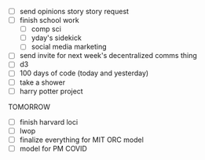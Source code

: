 - [ ] send opinions story story request
- [ ] finish school work
	- [ ] comp sci
	- [ ] yday's sidekick
	- [ ] social media marketing
- [ ] send invite for next week's decentralized comms thing
- [ ] d3
- [ ] 100 days of code (today and yesterday)
- [ ] take a shower
- [ ] harry potter project

TOMORROW
- [ ] finish harvard loci
- [ ] lwop
- [ ] finalize everything for MIT ORC model
- [ ] model for PM COVID